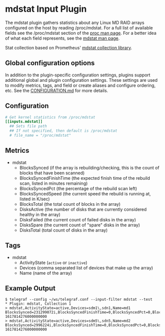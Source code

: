 # mdstat Input Plugin

The mdstat plugin gathers statistics about any Linux MD RAID arrays configured
on the host by reading /proc/mdstat. For a full list of available fields see
the /proc/mdstat section of the [proc man page][man-proc].  For a better idea
of what each field represents, see the [mdstat man page][man-mdstat].

Stat collection based on Prometheus' [mdstat collection library][prom-lib].

[man-proc]: http://man7.org/linux/man-pages/man5/proc.5.html

[man-mdstat]: https://raid.wiki.kernel.org/index.php/Mdstat

[prom-lib]: https://github.com/prometheus/procfs/blob/master/mdstat.go

## Global configuration options <!-- @/docs/includes/plugin_config.md -->

In addition to the plugin-specific configuration settings, plugins support
additional global and plugin configuration settings. These settings are used to
modify metrics, tags, and field or create aliases and configure ordering, etc.
See the [CONFIGURATION.md][CONFIGURATION.md] for more details.

[CONFIGURATION.md]: ../../../docs/CONFIGURATION.md#plugins

## Configuration

```toml @sample.conf
# Get kernel statistics from /proc/mdstat
[[inputs.mdstat]]
  ## Sets file path
  ## If not specified, then default is /proc/mdstat
  # file_name = "/proc/mdstat"
```

## Metrics

- mdstat
  - BlocksSynced (if the array is rebuilding/checking, this is the count of
    blocks that have been scanned)
  - BlocksSyncedFinishTime (the expected finish time of the rebuild scan,
    listed in minutes remaining)
  - BlocksSyncedPct (the percentage of the rebuild scan left)
  - BlocksSyncedSpeed (the current speed the rebuild is running at, listed
    in K/sec)
  - BlocksTotal (the total count of blocks in the array)
  - DisksActive (the number of disks that are currently considered healthy
    in the array)
  - DisksFailed (the current count of failed disks in the array)
  - DisksSpare (the current count of "spare" disks in the array)
  - DisksTotal (total count of disks in the array)

## Tags

- mdstat
  - ActivityState (`active` or `inactive`)
  - Devices (comma separated list of devices that make up the array)
  - Name (name of the array)

## Example Output

```shell
$ telegraf --config ~/ws/telegraf.conf --input-filter mdstat --test
* Plugin: mdstat, Collection 1
> mdstat,ActivityState=active,Devices=sdm1\,sdn1,Name=md1 BlocksSynced=231299072i,BlocksSyncedFinishTime=0,BlocksSyncedPct=0,BlocksSyncedSpeed=0,BlocksTotal=231299072i,DisksActive=2i,DisksFailed=0i,DisksSpare=0i,DisksTotal=2i,DisksDown=0i 1617814276000000000
> mdstat,ActivityState=active,Devices=sdm5\,sdn5,Name=md2 BlocksSynced=2996224i,BlocksSyncedFinishTime=0,BlocksSyncedPct=0,BlocksSyncedSpeed=0,BlocksTotal=2996224i,DisksActive=2i,DisksFailed=0i,DisksSpare=0i,DisksTotal=2i,DisksDown=0i 1617814276000000000
```
